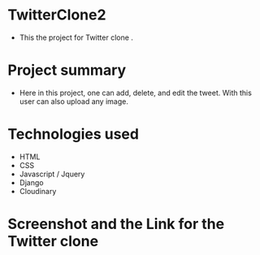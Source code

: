 # TwitterClone2
* This the project for Twitter clone . 

# Project summary
* Here in this project, one can add, delete, and edit the tweet. With this user can also upload any image.

# Technologies used
* HTML
* CSS
* Javascript / Jquery
* Django
* Cloudinary

# Screenshot and the Link for the Twitter clone
